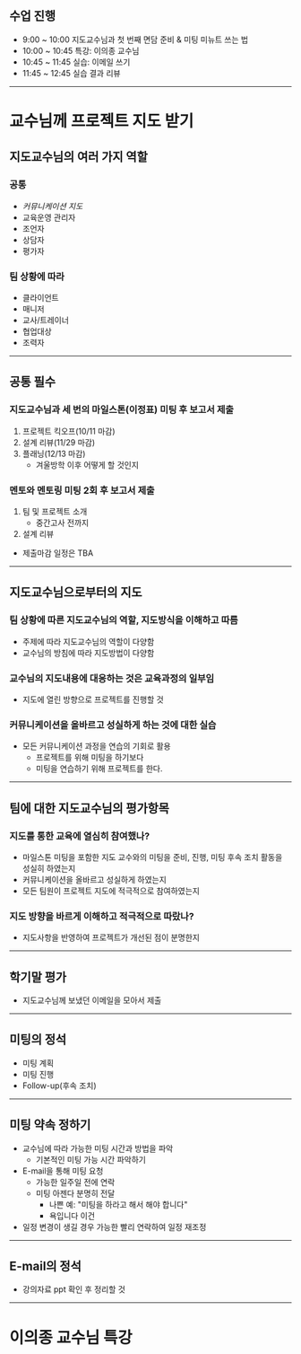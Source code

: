 ## 수업 진행
- 9:00 ~ 10:00 지도교수님과 첫 번째 면담 준비 & 미팅 미뉴트 쓰는 법
- 10:00 ~ 10:45 특강: 이의종 교수님
- 10:45 ~ 11:45 실습: 이메일 쓰기
- 11:45 ~ 12:45 실습 결과 리뷰

---
# 교수님께 프로젝트 지도 받기
## 지도교수님의 여러 가지 역할
### 공통
- *커뮤니케이션 지도*
- 교육운영 관리자
- 조언자
- 상담자
- 평가자

### 팀 상황에 따라
- 클라이언트
- 매니저
- 교사/트레이너
- 협업대상
- 조력자

---
## 공통 필수
### 지도교수님과 세 번의 마일스톤(이정표) 미팅 후 보고서 제출
1. 프로젝트 킥오프(10/11 마감)
2. 설계 리뷰(11/29 마감)
3. 플래닝(12/13 마감)
	- 겨울방학 이후 어떻게 할 것인지

### 멘토와 멘토링 미팅 2회 후 보고서 제출
1. 팀 및 프로젝트 소개
	- 중간고사 전까지
2. 설계 리뷰
- 제출마감 일정은 TBA

---
## 지도교수님으로부터의 지도
### 팀 상황에 따른 지도교수님의 역할, 지도방식을 이해하고 따름
- 주제에 따라 지도교수님의 역할이 다양함
- 교수님의 방침에 따라 지도방법이 다양함

### 교수님의 지도내용에 대응하는 것은 교육과정의 일부임
- 지도에 열린 방향으로 프로젝트를 진행할 것

### 커뮤니케이션을 올바르고 성실하게 하는 것에 대한 실습
- 모든 커뮤니케이션 과정을 연습의 기회로 활용
	- 프로젝트를 위해 미팅을 하기보다
	- 미팅을 연습하기 위해 프로젝트를 한다.

---
## 팀에 대한 지도교수님의 평가항목
### 지도를 통한 교육에 열심히 참여했나?
- 마일스톤 미팅을 포함한 지도 교수와의 미팅을 준비, 진행, 미팅 후속 조치 활동을 성실히 하였는지
- 커뮤니케이션을 올바르고 성실하게 하였는지
- 모든 팀원이 프로젝트 지도에 적극적으로 참여하였는지

### 지도 방향을 바르게 이해하고 적극적으로 따랐나?
- 지도사항을 반영하여 프로젝트가 개선된 점이 분명한지

---
## 학기말 평가
- 지도교수님께 보냈던 이메일을 모아서 제출

---
## 미팅의 정석
- 미팅 계획
- 미팅 진행
- Follow-up(후속 조치)

---
## 미팅 약속 정하기
- 교수님에 따라 가능한 미팅 시간과 방법을 파악
	- 기본적인 미팅 가능 시간 파악하기
- E-mail을 통해 미팅 요청
	- 가능한 일주일 전에 연락
	- 미팅 아젠다 분명히 전달
		- 나쁜 예: "미팅을 하라고 해서 해야 합니다"
		- 욕입니다 이건
- 일정 변경이 생길 경우 가능한 빨리 연락하여 일정 재조정

---
## E-mail의 정석
- 강의자료 ppt 확인 후 정리할 것

---
# 이의종 교수님 특강


